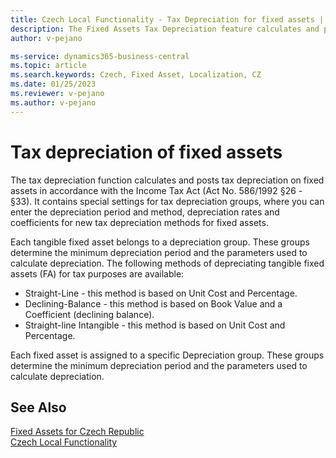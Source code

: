 ```yaml
---
title: Czech Local Functionality - Tax Depreciation for fixed assets | Microsoft Docs
description: The Fixed Assets Tax Depreciation feature calculates and posts tax depreciation in compliance with the Income Tax Act.
author: v-pejano

ms-service: dynamics365-business-central
ms.topic: article
ms.search.keywords: Czech, Fixed Asset, Localization, CZ
ms.date: 01/25/2023
ms.reviewer: v-pejano
ms.author: v-pejano
---
```


# Tax depreciation of fixed assets

The tax depreciation function calculates and posts tax depreciation on fixed assets in accordance with the Income Tax Act (Act No. 586/1992 §26 - §33). It contains special settings for tax depreciation groups, where you can enter the depreciation period and method, depreciation rates and coefficients for new tax depreciation methods for fixed assets.

Each tangible fixed asset belongs to a depreciation group. These groups determine the minimum depreciation period and the parameters used to calculate depreciation.
The following methods of depreciating tangible fixed assets (FA) for tax purposes are available:

- Straight-Line - this method is based on Unit Cost and Percentage.
- Declining-Balance - this method is based on Book Value and a Coefficient (declining balance).
- Straight-line Intangible - this method is based on Unit Cost and Percentage.

Each fixed asset is assigned to a specific Depreciation group. These groups determine the minimum depreciation period and the parameters used to calculate depreciation.

## See Also

[Fixed Assets for Czech Republic](ui-extensions-fixed-asset-localization-cz.md)  
[Czech Local Functionality](czech-local-functionality.md)  
